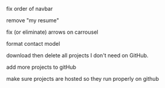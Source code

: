 fix order of navbar

remove "my resume"

fix (or eliminate) arrows on carrousel

format contact model

download then delete all projects I don't need on GitHub. 

add more projects to gitHub

make sure projects are hosted so they run properly on github


